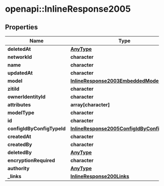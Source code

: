 # openapi::InlineResponse2005

## Properties
Name | Type | Description | Notes
------------ | ------------- | ------------- | -------------
**deletedAt** | [**AnyType**](.md) |  | 
**networkId** | **character** |  | 
**name** | **character** |  | 
**updatedAt** | **character** |  | 
**model** | [**InlineResponse2003EmbeddedModel**](inline_response_200_3__embedded_model.md) |  | 
**zitiId** | **character** |  | 
**ownerIdentityId** | **character** |  | 
**attributes** | **array[character]** |  | 
**modelType** | **character** |  | 
**id** | **character** |  | 
**configIdByConfigTypeId** | [**InlineResponse2005ConfigIdByConfigTypeId**](inline_response_200_5_configIdByConfigTypeId.md) |  | 
**createdAt** | **character** |  | 
**createdBy** | **character** |  | 
**deletedBy** | [**AnyType**](.md) |  | 
**encryptionRequired** | **character** |  | 
**authority** | [**AnyType**](.md) |  | 
**_links** | [**InlineResponse200Links**](inline_response_200__links.md) |  | 


